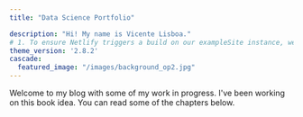 ```yaml
---
title: "Data Science Portfolio"

description: "Hi! My name is Vicente Lisboa."
# 1. To ensure Netlify triggers a build on our exampleSite instance, we need to change a file in the exampleSite directory.
theme_version: '2.8.2'
cascade:
  featured_image: "/images/background_op2.jpg"
---
```

Welcome to my blog with some of my work in progress. I've been working on this book idea. You can read some of the chapters below.
